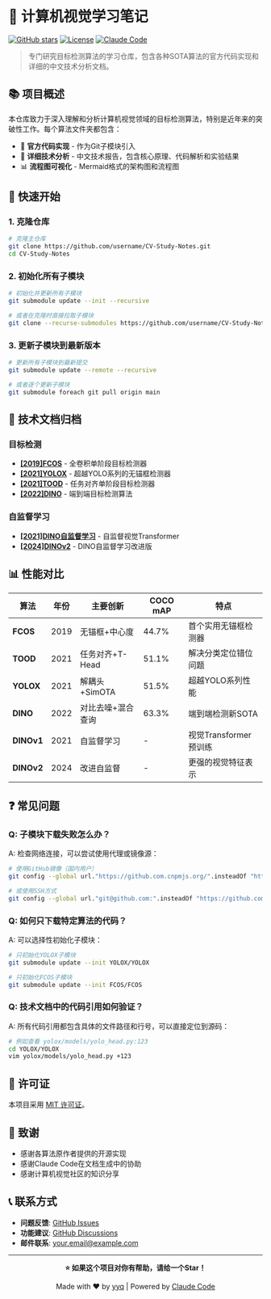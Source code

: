 # 🎯 计算机视觉学习笔记

[![GitHub stars](https://img.shields.io/github/stars/username/CV-Study-Notes?style=social)](https://github.com/username/CV-Study-Notes)
[![License](https://img.shields.io/badge/License-MIT-blue.svg)](LICENSE)
[![Claude Code](https://img.shields.io/badge/Generated%20with-Claude%20Code-blue)](https://claude.ai/code)

> 专门研究目标检测算法的学习仓库，包含各种SOTA算法的官方代码实现和详细的中文技术分析文档。

## 📚 项目概述

本仓库致力于深入理解和分析计算机视觉领域的目标检测算法，特别是近年来的突破性工作。每个算法文件夹都包含：

- 🔬 **官方代码实现** - 作为Git子模块引入
- 📖 **详细技术分析** - 中文技术报告，包含核心原理、代码解析和实验结果
- 📊 **流程图可视化** - Mermaid格式的架构图和流程图

## 🚀 快速开始

### 1. 克隆仓库

```bash
# 克隆主仓库
git clone https://github.com/username/CV-Study-Notes.git
cd CV-Study-Notes
```

### 2. 初始化所有子模块

```bash
# 初始化并更新所有子模块
git submodule update --init --recursive

# 或者在克隆时直接拉取子模块
git clone --recurse-submodules https://github.com/username/CV-Study-Notes.git
```

### 3. 更新子模块到最新版本

```bash
# 更新所有子模块到最新提交
git submodule update --remote --recursive

# 或者逐个更新子模块
git submodule foreach git pull origin main
```

## 📖 技术文档归档

### 目标检测
- **[[2019]FCOS](FCOS/[2019]FCOS技术报告.md)** - 全卷积单阶段目标检测器
- **[[2021]YOLOX](YOLOX/[2021]YOLOX技术报告.md)** - 超越YOLO系列的无锚框检测器
- **[[2021]TOOD](TOOD/[2021]TOOD技术报告.md)** - 任务对齐单阶段目标检测器
- **[[2022]DINO](DINO[IDEA-端到端检测]/[2022]DINO.md)** - 端到端目标检测算法

### 自监督学习
- **[[2021]DINO自监督学习](DINOv1/[2021]DINO_自监督学习.md)** - 自监督视觉Transformer
- **[[2024]DINOv2](DINOv2/[2024]DINOv2.md)** - DINO自监督学习改进版


## 📊 性能对比

| 算法 | 年份 | 主要创新 | COCO mAP | 特点 |
|------|------|----------|----------|------|
| **FCOS** | 2019 | 无锚框+中心度 | 44.7% | 首个实用无锚框检测器 |
| **TOOD** | 2021 | 任务对齐+T-Head | 51.1% | 解决分类定位错位问题 |
| **YOLOX** | 2021 | 解耦头+SimOTA | 51.5% | 超越YOLO系列性能 |
| **DINO** | 2022 | 对比去噪+混合查询 | 63.3% | 端到端检测新SOTA |
| **DINOv1** | 2021 | 自监督学习 | - | 视觉Transformer预训练 |
| **DINOv2** | 2024 | 改进自监督 | - | 更强的视觉特征表示 |

## ❓ 常见问题

### Q: 子模块下载失败怎么办？

A: 检查网络连接，可以尝试使用代理或镜像源：

```bash
# 使用GitHub镜像（国内用户）
git config --global url."https://github.com.cnpmjs.org/".insteadOf "https://github.com/"

# 或使用SSH方式
git config --global url."git@github.com:".insteadOf "https://github.com/"
```

### Q: 如何只下载特定算法的代码？

A: 可以选择性初始化子模块：

```bash
# 只初始化YOLOX子模块
git submodule update --init YOLOX/YOLOX

# 只初始化FCOS子模块  
git submodule update --init FCOS/FCOS
```

### Q: 技术文档中的代码引用如何验证？

A: 所有代码引用都包含具体的文件路径和行号，可以直接定位到源码：

```bash
# 例如查看 yolox/models/yolo_head.py:123
cd YOLOX/YOLOX
vim yolox/models/yolo_head.py +123
```

## 📄 许可证

本项目采用 [MIT 许可证](LICENSE)。

## 🙏 致谢

- 感谢各算法原作者提供的开源实现
- 感谢Claude Code在文档生成中的协助
- 感谢计算机视觉社区的知识分享

## 📞 联系方式

- **问题反馈**: [GitHub Issues](https://github.com/username/CV-Study-Notes/issues)
- **功能建议**: [GitHub Discussions](https://github.com/username/CV-Study-Notes/discussions)
- **邮件联系**: your.email@example.com

---

<div align="center">

**⭐ 如果这个项目对你有帮助，请给一个Star！**

Made with ❤️ by [yyq](https://github.com/yyq19990828) | Powered by [Claude Code](https://claude.ai/code)

</div>